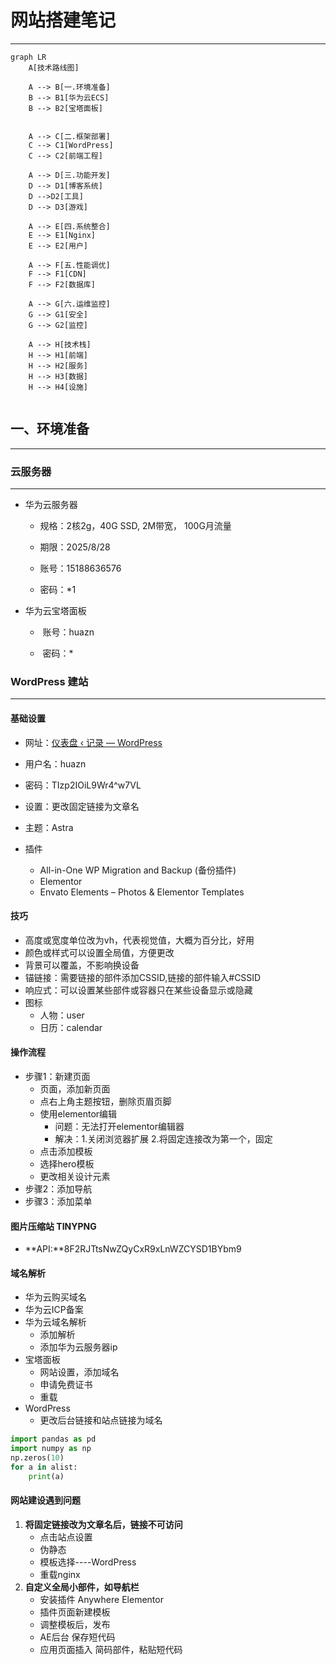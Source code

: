 # 网站搭建笔记

---

```mermaid
graph LR
    A[技术路线图]

    A --> B[一.环境准备]
    B --> B1[华为云ECS]
    B --> B2[宝塔面板]


    A --> C[二.框架部署]
    C --> C1[WordPress]
    C --> C2[前端工程]

    A --> D[三.功能开发]
    D --> D1[博客系统]
    D -->D2[工具]
    D --> D3[游戏]

    A --> E[四.系统整合]
    E --> E1[Nginx]
    E --> E2[用户]

    A --> F[五.性能调优]
    F --> F1[CDN]
    F --> F2[数据库]

    A --> G[六.运维监控]
    G --> G1[安全]
    G --> G2[监控]

    A --> H[技术栈]
    H --> H1[前端]
    H --> H2[服务]
    H --> H3[数据]
    H --> H4[设施]


```

## 一、环境准备

---

### 云服务器

---

- 华为云服务器

  - 规格：2核2g，40G SSD, 2M带宽， 100G月流量

  - 期限：2025/8/28

  - 账号：15188636576

  - 密码：*1
- 华为云宝塔面板

  -  账号：huazn    

  -  密码：*


### WordPress 建站

---

#### 基础设置

- 网址：[仪表盘 ‹ 记录 — WordPress](http://123.249.100.76/wp-admin/index.php)

- 用户名：huazn

- 密码：TIzp2IOiL9Wr4^w7VL

- 设置：更改固定链接为文章名

- 主题：Astra

- 插件
  - All-in-One WP Migration and Backup   (备份插件)
  - Elementor
  - Envato Elements – Photos & Elementor Templates

#### 技巧

- 高度或宽度单位改为vh，代表视觉值，大概为百分比，好用
- 颜色或样式可以设置全局值，方便更改
- 背景可以覆盖，不影响换设备
- 锚链接：需要链接的部件添加CSSID,链接的部件输入#CSSID
- 响应式：可以设置某些部件或容器只在某些设备显示或隐藏
- 图标
  - 人物：user
  - 日历：calendar


#### 操作流程

- 步骤1：新建页面
  - 页面，添加新页面
  - 点右上角主题按钮，删除页眉页脚
  - 使用elementor编辑
    - 问题：无法打开elementor编辑器
    - 解决：1.关闭浏览器扩展 2.将固定连接改为第一个，固定
  - 点击添加模板
  - 选择hero模板
  - 更改相关设计元素
- 步骤2：添加导航
- 步骤3：添加菜单

#### 图片压缩站  TINYPNG

-  **API:**8F2RJTtsNwZQyCxR9xLnWZCYSD1BYbm9

#### 域名解析

- 华为云购买域名
- 华为云ICP备案
- 华为云域名解析
  - 添加解析
  - 添加华为云服务器ip
- 宝塔面板
  - 网站设置，添加域名
  - 申请免费证书
  - 重载
- WordPress
  - 更改后台链接和站点链接为域名

```python
import pandas as pd
import numpy as np
np.zeros(10)
for a in alist:
    print(a)
```

#### 网站建设遇到问题

1. **将固定链接改为文章名后，链接不可访问**
   - 点击站点设置
   - 伪静态
   - 模板选择----WordPress
   - 重载nginx
2. **自定义全局小部件，如导航栏**
   - 安装插件 Anywhere Elementor
   - 插件页面新建模板
   - 调整模板后，发布
   - AE后台 保存短代码
   - 应用页面插入 简码部件，粘贴短代码

